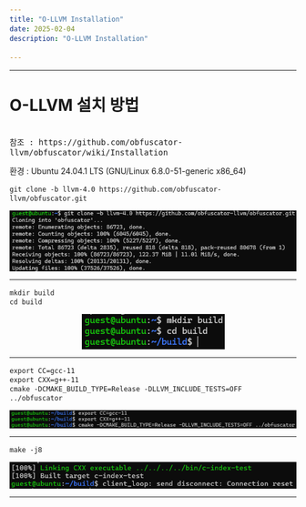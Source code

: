 ```yaml
---
title: "O-LLVM Installation"
date: 2025-02-04
description: "O-LLVM Installation"

---
```

  
---  
# O-LLVM 설치 방법
  
<br>
<code style="font-size: 14px;">참조 : https://github.com/obfuscator-llvm/obfuscator/wiki/Installation</code>  
  
환경 : Ubuntu 24.04.1 LTS (GNU/Linux 6.8.0-51-generic x86_64)

```  
git clone -b llvm-4.0 https://github.com/obfuscator-llvm/obfuscator.git  
```  


<p align="center">
  <img src="/assets/images/git_clone.png" style="display: block; margin: auto;">
</p>  

---  
```  
mkdir build  
cd build
```  

<p align="center">
  <img src="/assets/images/build.png" style="display: block; margin: auto;">
</p>  

---
``` 
export CC=gcc-11  
export CXX=g++-11  
cmake -DCMAKE_BUILD_TYPE=Release -DLLVM_INCLUDE_TESTS=OFF ../obfuscator  
```  
  
<p align="center">
  <img src="/assets/images/cmake.png" style="display: block; margin: auto;">
</p>  

---
```  
make -j8  
```  
 
<p align="center">
  <img src="/assets/images/make-j8.png" style="display: block; margin: auto;">
</p>  
  
---

